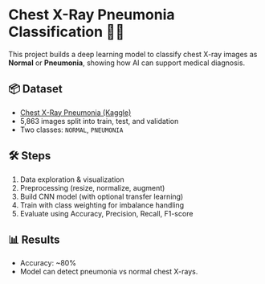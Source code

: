 # Chest X-Ray Pneumonia Classification 🩻🤖

This project builds a deep learning model to classify chest X-ray images as **Normal** or **Pneumonia**, showing how AI can support medical diagnosis.

## 📦 Dataset
- [Chest X-Ray Pneumonia (Kaggle)](https://www.kaggle.com/datasets/paultimothymooney/chest-xray-pneumonia)  
- 5,863 images split into train, test, and validation  
- Two classes: `NORMAL`, `PNEUMONIA`

## 🛠️ Steps
1. Data exploration & visualization  
2. Preprocessing (resize, normalize, augment)  
3. Build CNN model (with optional transfer learning)  
4. Train with class weighting for imbalance handling  
5. Evaluate using Accuracy, Precision, Recall, F1-score  

## 📊 Results
- Accuracy: ~80%  
- Model can detect pneumonia vs normal chest X-rays. 
